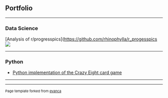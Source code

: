 ## Portfolio

---

### Data Science

[Analysis of r/progresspics](https://github.com/rhinophylla/r_progesspics
<img src="images/dummy_thumbnail.jpg?raw=true"/>

---

### Python

- [Python implementation of the Crazy Eight card game](https://github.com/rhinophylla/Crazy_Eights)

---




---
<p style="font-size:11px">Page template forked from <a href="https://github.com/evanca/quick-portfolio">evanca</a></p>
<!-- Remove above link if you don't want to attibute -->
